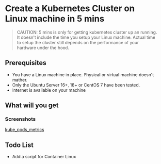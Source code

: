 # Create a Kubernetes Cluster on Linux machine in 5 mins

> CAUTION: 5 mins is only for getting kubernetes cluster up an running. It doesn't include the time you setup your Linux machine. Actual time to setup the cluster still depends on the performance of your hardware under the hood.  

## Prerequisites

* You have a Linux machine in place. Physical or virtual machine doesn't mather.
* Only the Ubuntu Server 16+, 18+ or CentOS 7 have been tested.
* Internet is available on your machine
 

## What will you get

### Screenshots
[kube_pods_metrics](screenshots/kube_pods_metrics.png)

## Todo List
* Add a script for Container Linux




